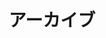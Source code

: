 ---
title: "アーカイブ"
# date: 2022-03-06
layout: "archives"
slug: "archives"
menu:
    main:
        weight: 2
        params: 
            icon: archives
---